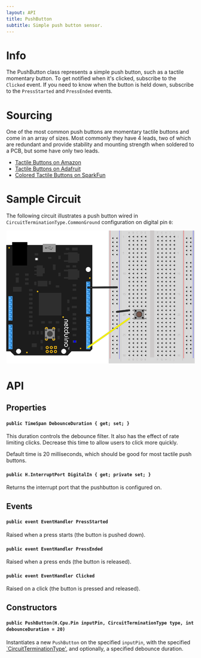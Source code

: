 ```yaml
---
layout: API
title: PushButton
subtitle: Simple push button sensor.
---
```


# Info

The PushButton class represents a simple push button, such as a tactile momentary button. To get notified when it's clicked, subscribe to the `Clicked` event. If you need to know when the button is held down, subscribe to the `PressStarted` and `PressEnded` events.

# Sourcing

One of the most common push buttons are momentary tactile buttons and come in an array of sizes. Most commonly they have 4 leads, two of which are redundant and provide stability and mounting strength when soldered to a PCB, but some have only two leads.

* [Tactile Buttons on Amazon](https://www.amazon.com/s/ref=nb_sb_noss_1?url=search-alias%3Delectronics&field-keywords=tactile+button)
* [Tactile Buttons on Adafruit](https://www.adafruit.com/product/367)
* [Colored Tactile Buttons on SparkFun](https://www.sparkfun.com/products/10302)

# Sample Circuit

The following circuit illustrates a push button wired in `CircuitTerminationType.CommonGround` configuration on digital pin `0`:

![](PushButton_bb.svg)

# API

## Properties

#### `public TimeSpan DebounceDuration { get; set; }`

This duration controls the debounce filter. It also has the effect of rate limiting clicks. Decrease this time to allow users to click more quickly.

Default time is 20 milliseconds, which should be good for most tactile push buttons.


#### `public H.InterruptPort DigitalIn { get; private set; }`

Returns the interrupt port that the pushbutton is configured on.

## Events

#### `public event EventHandler PressStarted`

Raised when a press starts (the button is pushed down).

#### `public event EventHandler PressEnded`

Raised when a press ends (the button is released).

#### `public event EventHandler Clicked`

Raised on a click (the button is pressed and released).

## Constructors

#### `public PushButton(H.Cpu.Pin inputPin, CircuitTerminationType type, int debounceDuration = 20)`

Instantiates a new `PushButton` on the specified `inputPin`, with the specified [`CircuitTerminationType'](/API/CircuitTerminationType), and optionally, a specified debounce duration.